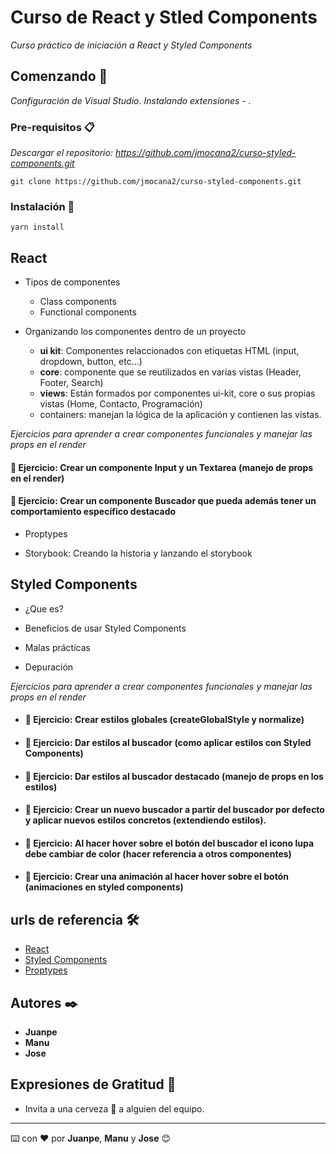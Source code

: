 # Curso de React y Stled Components

_Curso práctico de iniciación a React y Styled Components_

## Comenzando 🚀

_Configuración de Visual Studio. Instalando extensiones - ._

### Pre-requisitos 📋

_Descargar el repositorio: https://github.com/jmocana2/curso-styled-components.git_

```
git clone https://github.com/jmocana2/curso-styled-components.git
```

### Instalación 🔧

```
yarn install
```

## React 

* Tipos de componentes 
  * Class components
  * Functional components

* Organizando los componentes dentro de un proyecto
  * **ui kit**: Componentes relaccionados con etiquetas HTML (input, dropdown, button, etc...)
  * **core**: componente que se reutilizados en varias vistas (Header, Footer, Search)
  * **views**: Están formados por componentes ui-kit, core o sus propias vistas (Home, Contacto, Programación) 
  * containers: manejan la lógica de la aplicación y contienen las vistas. 
 
_Ejercicios para aprender a crear componentes funcionales y manejar las props en el render_

#### 🔩 Ejercicio: Crear un componente Input y un Textarea (manejo de props en el render) 

#### 🔩 Ejercicio: Crear un componente Buscador que pueda además tener un comportamiento específico destacado

* Proptypes

* Storybook: Creando la historia y lanzando el storybook

## Styled Components

* ¿Que es?

* Beneficios de usar Styled Components

* Malas prácticas

* Depuración

_Ejercicios para aprender a crear componentes funcionales y manejar las props en el render_

* #### 🔩 Ejercicio: Crear estilos globales (createGlobalStyle y normalize)

* #### 🔩 Ejercicio: Dar estilos al buscador (como aplicar estilos con Styled Components)

* #### 🔩 Ejercicio: Dar estilos al buscador destacado (manejo de props en los estilos)

* #### 🔩 Ejercicio: Crear un nuevo buscador a partir del buscador por defecto y aplicar nuevos estilos concretos (extendiendo estilos).

* #### 🔩 Ejercicio: Al hacer hover sobre el botón del buscador el icono lupa debe cambiar de color (hacer referencia a otros componentes)

* #### 🔩 Ejercicio: Crear una animación al hacer hover sobre el botón (animaciones en styled components)
 
## urls de referencia 🛠️

* [React](https://es.reactjs.org/)
* [Styled Components](https://styled-components.com/)
* [Proptypes](https://es.reactjs.org/docs/typechecking-with-proptypes.html)


## Autores ✒️

* **Juanpe**
* **Manu**
* **Jose**

## Expresiones de Gratitud 🎁

* Invita a una cerveza 🍺 a alguien del equipo. 
---
⌨️ con ❤️ por **Juanpe**, **Manu** y **Jose** 😊

